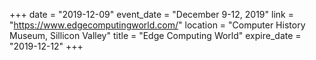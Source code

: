 +++
date = "2019-12-09"
event_date = "December 9-12, 2019"
link = "https://www.edgecomputingworld.com/"
location = "Computer History Museum, Sillicon Valley"
title = "Edge Computing World"
expire_date = "2019-12-12"
+++

